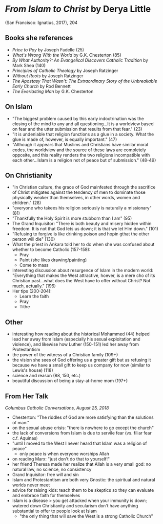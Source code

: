 # *From Islam to Christ* by Derya Little

(San Francisco: Ignatius, 2017), 204


## Books she references
- *Price to Pay* by Joseph Fadelle (25)
- *What's Wrong With the World* by G.K. Chesterton (85)
- *By What Authority?: An Evangelical Discovers Catholic Tradition* by Mark Shea (140)
- *Principles of Catholic Theology* by Joseph Ratzinger
- *Without Roots* by Joseph Ratzinger
- *The Apostasy That Wasn't: The Extraordinary Story of the Unbreakable Early Church* by Rod Bennett
- *The Everlasting Man* by G.K. Chesterton


## On Islam
- "The biggest problem caused by this early indoctrination was the closing of the mind to any and all questioning...It is a worldview based on fear and the utter submission that results from that fear." (23)
- "It is undeniable that religion functions as a glue in a society. What the glue is made of, however, is equally important." (47)
- "Although it appears that Muslims and Christians have similar moral codes, the worldview and the source of these laws are completely opposite, and this reality renders the two religions incompatible with each other...Islam is a religion not of peace but of submission." (48-49)


## On Christianity
- "In Christian culture, the grace of God mainfested through the sacrifice of Christ mitigates against the tendency of men to dominate those physically weaker than themselves, in other words, women and children." (28)
- "everyone who takees his religion seriously is naturally a missionary" (81)
- "Thankfully the Holy Spirit is more stubborn than I am" (95)
- The Grand Inquisitor: "There is both beauty and misery hidden within freedom. It is not that God lets us down; it is that we let Him down." (101)
- "Refusing to forgive is like drinking poison and hopin gthat the other person will die" (130)
- What the priest in Ankara told her to do when she was confused about whether to become Catholic (157-158):
  - Pray
  - Paint (she likes drawing/painting)
  - Come to mass
- Interesting discussion about resurgence of Islam in the modern world: "Everything that makes the West attractive, hoever, is a mere cho of its Christian past...what does the West have to offer without Christ? Not much, actually." (196)
- Her tips (200-204):
  - Learn the faith
  - Pray
  - Tithe



## Other
- interesting how reading about the historical Mohammed (44) helped lead her away from Islam (especially his sexual exploitation and violence), and likewise how Luther (150-151) led her away from Protestantism
- the power of the witness of a Christian family (109+)
- the vision she sees of God offering us a greater gift but us refusing it because we have a small gift to keep us company for now (similar to Lewis's house) (118)
- science and reason (88, 150, etc.)
- beautiful discussion of being a stay-at-home mom (197+)


## From Her Talk

*Columbus Catholic Conversations, August 25, 2018*

- Chesterton: "The riddles of God are more satisfying than the solutions of man."
- on the sexual abuse crisis: "there is nowhere to go except the church"
- the lack of conversions from Islam is due to servile fear (vs. filiar fear c.f. Aquinas)
- "until I moved to the West I never heard that Islam was a religion of peace"
  - only peace is when everyone worships Allah
- on reading Marx: "just don't do that to yourself!"
- her friend Theresa made her realize that Allah is a very small god: no natural law, no science, no consistency
- Grand Inquisitor: free will and sin
- Islam and Protestantism are both very Gnostic: the spiritual and natural worlds never meet
- advice for raising kids: teach them to be skeptics so they can evaluate and embrace faith for themselves
- Islam is a disease > you get attacked when your immunity is down; watered down Christianity and secularism don't have anything substantial to offer to people look at Islam
  - "the only thing that will save the West is a strong Catholic Church"